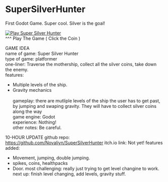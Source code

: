 # SuperSilverHunter
First Godot Game. Super cool. Silver is the goal!<br>

[![Play Super Silver Hunter](https://img.itch.zone/aW1nLzIyNjI3NTU5LnBuZw==/original/REYOkY.png)](https://novaliyn.itch.io/supersilverhunter)<br>
^^^ Play The Game ( Click the Coin )


GAME IDEA<br>
name of game: Super Silver Hunter<br>
type of game: platformer<br>
one-liner: Traverse the mothership, collect all the silver coins, take down the enemy.<br>
features:<br>
- Multiple levels of the ship.
- Gravity mechanics<br>
<br>gameplay: there are mutliple levels of the ship the user has to get past, by jumping and swaping gravity. They will have to collect silver coins along the way <br>
game engine: Godot<br>
experience: Nothing!<br>
other notes: Be careful.

10-HOUR UPDATE
github repo: https://github.com/Novaliyn/SuperSilverHunter
itch.io link: Not yet!
features added:
- Movement, jumping, double jumping.
- spikes, coins, healthpacks
- Door. 
most challenging: really just trying to get level changine to work.
next up: finish level changing, add levels, gravity stuff. 
